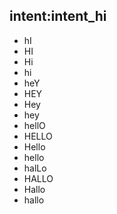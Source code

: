 ## intent:intent_hi
- hI
- HI
- Hi
- hi
- heY
- HEY
- Hey
- hey
- hellO
- HELLO
- Hello
- hello
- halLo
- HALLO
- Hallo
- hallo
